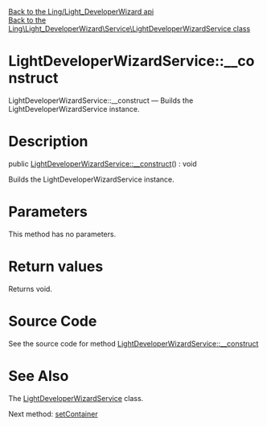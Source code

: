 [Back to the Ling/Light_DeveloperWizard api](https://github.com/lingtalfi/Light_DeveloperWizard/blob/master/doc/api/Ling/Light_DeveloperWizard.md)<br>
[Back to the Ling\Light_DeveloperWizard\Service\LightDeveloperWizardService class](https://github.com/lingtalfi/Light_DeveloperWizard/blob/master/doc/api/Ling/Light_DeveloperWizard/Service/LightDeveloperWizardService.md)


LightDeveloperWizardService::__construct
================



LightDeveloperWizardService::__construct — Builds the LightDeveloperWizardService instance.




Description
================


public [LightDeveloperWizardService::__construct](https://github.com/lingtalfi/Light_DeveloperWizard/blob/master/doc/api/Ling/Light_DeveloperWizard/Service/LightDeveloperWizardService/__construct.md)() : void




Builds the LightDeveloperWizardService instance.




Parameters
================

This method has no parameters.


Return values
================

Returns void.








Source Code
===========
See the source code for method [LightDeveloperWizardService::__construct](https://github.com/lingtalfi/Light_DeveloperWizard/blob/master/Service/LightDeveloperWizardService.php#L75-L80)


See Also
================

The [LightDeveloperWizardService](https://github.com/lingtalfi/Light_DeveloperWizard/blob/master/doc/api/Ling/Light_DeveloperWizard/Service/LightDeveloperWizardService.md) class.

Next method: [setContainer](https://github.com/lingtalfi/Light_DeveloperWizard/blob/master/doc/api/Ling/Light_DeveloperWizard/Service/LightDeveloperWizardService/setContainer.md)<br>

